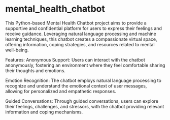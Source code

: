 # mental_health_chatbot
This Python-based Mental Health Chatbot project aims to provide a supportive and confidential platform for users to express their feelings and receive guidance. Leveraging natural language processing and machine learning techniques, this chatbot creates a compassionate virtual space, offering information, coping strategies, and resources related to mental well-being.

Features:
Anonymous Support:
Users can interact with the chatbot anonymously, fostering an environment where they feel comfortable sharing their thoughts and emotions.

Emotion Recognition:
The chatbot employs natural language processing to recognize and understand the emotional context of user messages, allowing for personalized and empathetic responses.

Guided Conversations:
Through guided conversations, users can explore their feelings, challenges, and stressors, with the chatbot providing relevant information and coping mechanisms.
